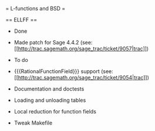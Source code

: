 = L-functions and BSD =

== ELLFF ==

* Done
 * Made patch for Sage 4.4.2 (see: [[http://trac.sagemath.org/sage_trac/ticket/9057|trac]])

* To do
 * {{{RationalFunctionField}}} support (see: [[http://trac.sagemath.org/sage_trac/ticket/9054|trac]])
 * Documentation and doctests
 * Loading and unloading tables
 * Local reduction for function fields
 * Tweak Makefile
